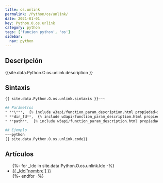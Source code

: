 ```yaml
---
title: os.unlink
permalink: /Python/os/unlink/
date: 2021-01-01
key: Python.O.os.unlink
category: python
tags: ['funcion python', 'os']
sidebar: 
  nav: python
---
```


## Descripción
{{site.data.Python.O.os.unlink.description }}

## Sintaxis
~~~python
{{ site.data.Python.O.os.unlink.sintaxis }}~~~

## Parámetros
* **\***,  {% include w3api/function_param_description.html propiedad=site.data.Python.O.os.unlink valor="*" %}
* **dir_fd**,  {% include w3api/function_param_description.html propiedad=site.data.Python.O.os.unlink valor="dir_fd" %}
* **path**,  {% include w3api/function_param_description.html propiedad=site.data.Python.O.os.unlink valor="path" %}

## Ejemplo
~~~python
{{ site.data.Python.O.os.unlink.code}}
~~~

## Artículos
<ul>
{%- for _ldc in site.data.Python.O.os.unlink.ldc -%}
   <li>
       <a href="{{_ldc['url'] }}">{{ _ldc['nombre'] }}</a>
   </li>
{%- endfor -%}
</ul>
